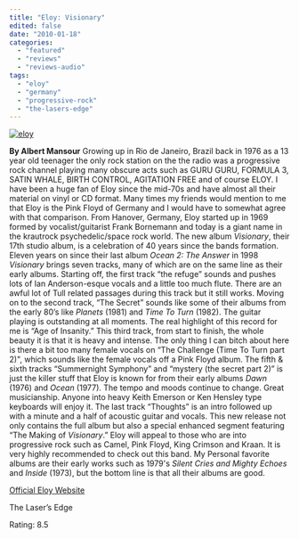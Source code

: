 ```yaml
---
title: "Eloy: Visionary"
edited: false
date: "2010-01-18"
categories:
  - "featured"
  - "reviews"
  - "reviews-audio"
tags:
  - "eloy"
  - "germany"
  - "progressive-rock"
  - "the-lasers-edge"
---
```


[![eloy](http://www.hellbound.ca/wp-content/uploads/2010/01/eloy.jpg "eloy")](http://www.hellbound.ca/wp-content/uploads/2010/01/eloy.jpg)

**By Albert Mansour** Growing up in Rio de Janeiro, Brazil back in 1976 as a 13 year old teenager the only rock station on the the radio was a progressive rock channel playing many obscure acts such as GURU GURU, FORMULA 3, SATIN WHALE, BIRTH CONTROL, AGITATION FREE and of course ELOY. I have been a huge fan of Eloy since the mid-70s and have almost all their material on vinyl or CD format. Many times my friends would mention to me that Eloy is the Pink Floyd of Germany and I would have to somewhat agree with that comparison. From Hanover, Germany, Eloy started up in 1969 formed by vocalist/guitarist Frank Bornemann and today is a giant name in the krautrock psychedelic/space rock world. The new album _Visionary_, their 17th studio album, is a celebration of 40 years since the bands formation. Eleven years on since their last album _Ocean 2: The Answer_ in 1998 _Visionary_ brings seven tracks, many of which are on the same line as their early albums. Starting off, the first track “the refuge” sounds and pushes lots of Ian Anderson-esque vocals and a little too much flute. There are an awful lot of Tull related passages during this track but it still works. Moving on to the second track, “The Secret” sounds like some of their albums from the early 80’s like _Planets_ (1981) and _Time To Turn_ (1982). The guitar playing is outstanding at all moments. The real highlight of this record for me is “Age of Insanity.” This third track, from start to finish, the whole beauty it is that it is heavy and intense. The only thing I can bitch about here is there a bit too many female vocals on “The Challenge (Time To Turn part 2)", which sounds like the female vocals off a Pink Floyd album. The fifth & sixth tracks “Summernight Symphony” and “mystery (the secret part 2)” is just the killer stuff that Eloy is known for from their early albums _Dawn_ (1976) and _Ocean_ (1977). The tempo and moods continue to change. Great musicianship. Anyone into heavy Keith Emerson or Ken Hensley type keyboards will enjoy it. The last track “Thoughts” is an intro followed up with a minute and a half of acoustic guitar and vocals. This new release not only contains the full album but also a special enhanced segment featuring “The Making of _Visionary_.” Eloy will appeal to those who are into progressive rock such as Camel, Pink Floyd, King Crimson and Kraan. It is very highly recommended to check out this band. My Personal favorite albums are their early works such as 1979's _Silent Cries and Mighty Echoes_ and _Inside_ (1973), but the bottom line is that all their albums are good.

[Official Eloy Website](http://www.eloy-legacy.com/)

The Laser’s Edge

Rating: 8.5
